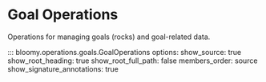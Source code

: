 # Goal Operations

Operations for managing goals (rocks) and goal-related data.

::: bloomy.operations.goals.GoalOperations
    options:
      show_source: true
      show_root_heading: true
      show_root_full_path: false
      members_order: source
      show_signature_annotations: true